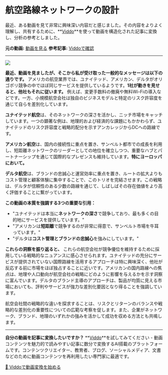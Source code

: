 # 航空路線ネットワークの設計

最近、ある動画を見て非常に興味深い内容だと感じました。その内容をよりよく理解し、共有するために、**[Viddo](https://viddo.pro/)**を使って動画を構造化された記事に変換し、分析の参考としました。

**元の動画:** [動画を見る](https://www.youtube.com/watch?v=sY7cQNx4Hg4)
**参考記事:** [Viddoで確認](https://viddo.pro/zh/video-result/1bd6bfd1-a3fd-42ba-a3de-aab8f12e6159)

---

![](https://www.youtube.com/embed/sY7cQNx4Hg4)

**最近、動画を見ましたが、そこから私が受け取った一般的なメッセージは以下の通りです。** アメリカの航空業界では、ユナイテッド、アメリカン、デルタがオリゴポリ競争の中でほぼ同じサービスを提供しているようです。**1社が動きを見せると、他社もそれに従います。** 例えば、変更手数料の撤廃や無料Wi-Fiの導入などです。一方、小規模航空会社は独自のビジネスモデルと特定のリスク許容度を通じて自らを差別化しています。

**ユナイテッド航空**は、そのネットワークの深さを活かし、ニッチ市場をキャッチしています。一つの顕著な例は、地理的および経済的な課題にもかかわらず、ユナイテッドのリスク許容度と戦略的配分を示すアンカレッジからDCへの路線です。

**アメリカン航空**は、国内の接続性に重点を置き、サンベルト都市での成長を利用し、短距離ネットワークのリーダーとしての地位を確立しつつ、重要なハブとパートナーシップを通じて国際的なプレゼンスも維持しています。**特にヨーロッパにおいて。**

**デルタ航空**は、ブランドの忠誠心と運営効率に重点を置き、ルートの拡大よりもコスト管理と顧客体験に集中することで、このトリオを完結させます。この戦略は、デルタが信頼性のある少数の路線を通じて、しばしばその存在価値をより高く評価することに繋がっています。

**この動画の本質を強調する3つの重要な引用：**

- "ユナイテッドは本当に**ネットワークの深さ**で競争しており、最も多くの目的地にサービスを提供しています。"
- "アメリカンは**短距離**で競争するのが非常に得意で、サンベルト市場を牛耳っています。"
- "デルタは**コスト管理とブランドの忠誠心**を強みにしています。"

**これらの洞察を振り返ると、** これらの航空会社が競争優位を維持するために採用している戦略的なニュアンスに感心させられます。ユナイテッドの充分にサービスが提供されていない国際路線を活用するアプローチは特に興味深く、他社が反応する前に市場をほぼ独占することに近いです。アメリカンの国内路線への焦点は、地理や人口動向が航空会社の戦略にどのように影響を与えるかを示す洞察に富んでいます。デルタのブランド主導のアプローチは、製品が均質に見える市場においても、評判やサービスが強力な差別化要因となり得ることを強調しています。

航空会社間の戦略的な違いを探求することは、リスクとリターンのバランスや戦略的な差別化の重要性についての広範な考察を促します。また、企業がネットワーク、ブランド、地理のいずれかの強みを活かして成功を収める方法とも共鳴します。

---

**自分の動画を記事に変換したいですか？** **[Viddo](https://viddo.pro/)**を試してみてください - 動画コンテンツを魅力的で読みやすい記事に数分で変換するAI搭載のプラットフォームです。コンテンツクリエイター、教育者、ブログ、ソーシャルメディア、文書などのために動画コンテンツを再利用したい専門家に最適です。

[🚀 Viddoで動画変換を始める](https://viddo.pro/)